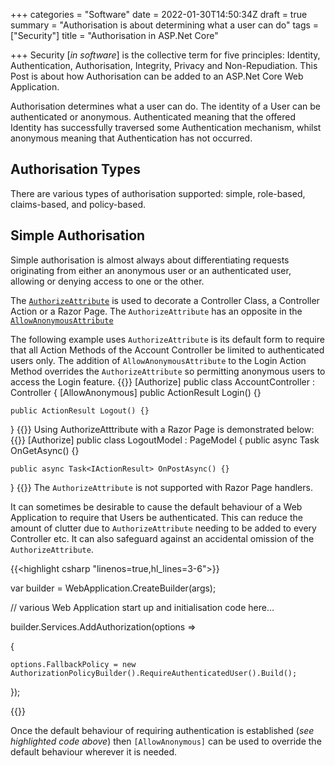 +++
categories = "Software"
date = 2022-01-30T14:50:34Z
draft = true
summary = "Authorisation is about determining what a user can do"
tags = ["Security"]
title = "Authorisation in ASP.Net Core"

+++
Security \[_in software_\] is the collective term for five principles: Identity, Authentication, Authorisation, Integrity, Privacy and Non-Repudiation. This Post is about how Authorisation can be added to an ASP.Net Core Web Application.

Authorisation determines what a user can do. The identity of a User can be authenticated or anonymous. Authenticated meaning that the offered Identity has successfully traversed some Authentication mechanism, whilst anonymous meaning that Authentication has not occurred.

## Authorisation Types

There are various types of authorisation supported: simple, role-based, claims-based, and policy-based.

## Simple Authorisation

Simple authorisation is almost always about differentiating requests originating from either an anonymous user or an authenticated user, allowing or denying access to one or the other.

The [`AuthorizeAttribute`](https://docs.microsoft.com/en-us/dotnet/api/microsoft.aspnetcore.authorization.authorizeattribute?view=aspnetcore-6.0) is used to decorate a Controller Class, a Controller Action or a Razor Page. The `AuthorizeAttribute` has an opposite in the [`AllowAnonymousAttribute`](https://docs.microsoft.com/en-us/dotnet/api/microsoft.aspnetcore.authorization.allowanonymousattribute?view=aspnetcore-6.0)

The following example uses `AuthorizeAttribute` is its default form to require that all Action Methods of the Account Controller be limited to authenticated users only. The addition of `AllowAnonymousAttribute` to the Login Action Method overrides the `AuthorizeAttribute` so permitting anonymous users to access the Login feature.
{{<highlight csharp>}}
\[Authorize\]
public class AccountController : Controller
{
\[AllowAnonymous\]
public ActionResult Login() {}

    public ActionResult Logout() {}   

}
{{</highlight>}}
Using AuthorizeAtttribute with a Razor Page is demonstrated below:
{{<highlight csharp>}}
\[Authorize\]
public class LogoutModel : PageModel
{
public async Task OnGetAsync() {}

    public async Task<IActionResult> OnPostAsync() {}

}
{{</highlight>}}
The `AuthorizeAttribute` is not supported with Razor Page handlers.

It can sometimes be desirable to cause the default behaviour of a Web Application to require that Users be authenticated. This can reduce the amount of clutter due to `AuthorizeAttribute` needing to be added to every Controller etc. It can also safeguard against an accidental omission of the `AuthorizeAttribute`.

{{<highlight csharp "linenos=true,hl_lines=3-6">}}

var builder = WebApplication.CreateBuilder(args);

// various Web Application start up and initialisation code here…

builder.Services.AddAuthorization(options =>

{

    options.FallbackPolicy = new AuthorizationPolicyBuilder().RequireAuthenticatedUser().Build();

});

{{</highlight>}}

Once the default behaviour of requiring authentication is established (_see highlighted code above_) then `[AllowAnonymous]` can be used to override the default behaviour wherever it is needed.